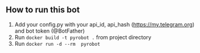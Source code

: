 ## How to run this bot

1. Add your config.py with your api_id, api_hash (https://my.telegram.org) and bot token (@BotFather)
2. Run `docker build -t pyrobot .` from project directory
3. Run `docker run -d --rm  pyrobot`